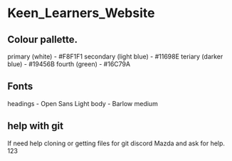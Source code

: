 # Keen_Learners_Website

## Colour pallette.
primary (white) - #F8F1F1
secondary (light blue) - #11698E
teriary (darker blue) - #19456B
fourth (green) - #16C79A

## Fonts
headings - Open Sans Light
body - Barlow medium

## help with git
If need help cloning or getting files for git discord Mazda and ask for help.
123

